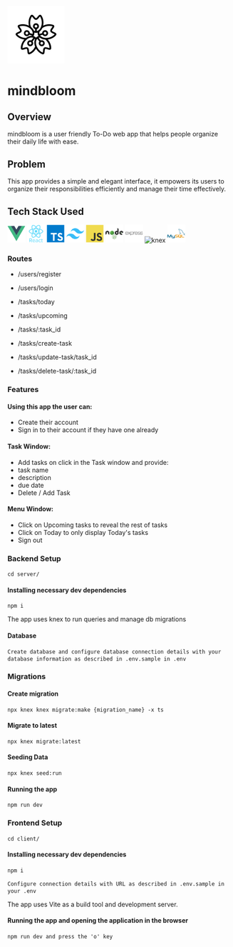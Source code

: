 ## ![Logo](/client/src/assets/logo.svg)

# mindbloom

## Overview

mindbloom is a user friendly To-Do web app that helps people organize their daily life with ease.

## Problem

This app provides a simple and elegant interface, it empowers its users to organize their responsibilities efficiently and manage their time effectively.

## Tech Stack Used

<p>
<img src="https://raw.githubusercontent.com/devicons/devicon/master/icons/vuejs/vuejs-original.svg" alt="tailwindcss" width="40" height="40"/> <img src="https://raw.githubusercontent.com/devicons/devicon/master/icons/react/react-original-wordmark.svg" alt="react" width="40" height="40"/> <img src="https://raw.githubusercontent.com/devicons/devicon/master/icons/typescript/typescript-original.svg" alt="react" width="40" height="40"/> <img src="https://raw.githubusercontent.com/devicons/devicon/master/icons/tailwindcss/tailwindcss-original.svg" alt="tailwindcss" width="40" height="40"/> <img src="https://raw.githubusercontent.com/devicons/devicon/master/icons/javascript/javascript-original.svg" alt="javascript" width="40" height="40"/> <img src="https://raw.githubusercontent.com/devicons/devicon/master/icons/nodejs/nodejs-original-wordmark.svg" alt="nodejs" width="40" height="40"/> <img src="https://raw.githubusercontent.com/devicons/devicon/master/icons/express/express-original-wordmark.svg" alt="express" width="40" height="40"/>  <img src="https://static-00.iconduck.com/assets.00/knex-icon-512x512-vg01e8qb.png" alt="knex" width="30" height="30"/> <img src="https://raw.githubusercontent.com/devicons/devicon/master/icons/mysql/mysql-original-wordmark.svg" alt="mysql" width="40" height="40"/> </p>

### Routes

- /users/register

- /users/login

- /tasks/today

- /tasks/upcoming

- /tasks/:task_id

- /tasks/create-task

- /tasks/update-task/task_id

- /tasks/delete-task/:task_id

### Features

#### Using this app the user can:

- Create their account
- Sign in to their account if they have one already

#### Task Window:

- Add tasks on click in the Task window and provide:
- task name
- description
- due date
- Delete / Add Task

#### Menu Window:

- Click on Upcoming tasks to reveal the rest of tasks
- Click on Today to only display Today's tasks
- Sign out

### Backend Setup

```
cd server/
```

#### Installing necessary dev dependencies

```
npm i
```

The app uses knex to run queries and manage db migrations

#### Database

```
Create database and configure database connection details with your database information as described in .env.sample in .env
```

### Migrations

#### Create migration

```
npx knex knex migrate:make {migration_name} -x ts
```

#### Migrate to latest

```
npx knex migrate:latest
```

#### Seeding Data

```
npx knex seed:run
```

#### Running the app

```
npm run dev
```

### Frontend Setup

```
cd client/
```

#### Installing necessary dev dependencies

```
npm i
```

```
Configure connection details with URL as described in .env.sample in your .env
```

The app uses Vite as a build tool and development server.

#### Running the app and opening the application in the browser

```
npm run dev and press the 'o' key
```
